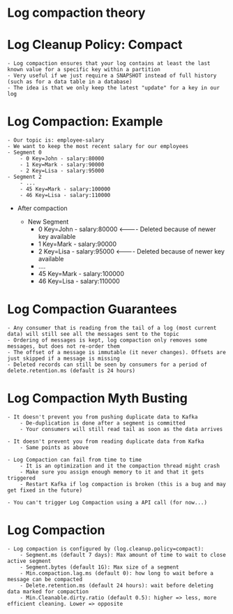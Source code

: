 # Log compaction theory

# Log Cleanup Policy: Compact

	- Log compaction ensures that your log contains at least the last known value for a specific key within a partition
	- Very useful if we just require a SNAPSHOT instead of full history (such as for a data table in a database)
	- The idea is that we only keep the latest "update" for a key in our log

# Log Compaction: Example

	- Our topic is: employee-salary
	- We want to keep the most recent salary for our employees
	- Segment 0
		- 0 Key=John - salary:80000
		- 1 Key=Mark - salary:90000
		- 2 Key=Lisa - salary:95000
	- Segment 2
		- ...
		- 45 Key=Mark - salary:100000 
		- 46 Key=Lisa - salary:110000

- After compaction

	- New Segment
		- 0 Key=John - salary:80000  <---- Deleted because of newer key available
		- 1 Key=Mark - salary:90000
		- 2 Key=Lisa - salary:95000  <---- Deleted because of newer key available
		- ....
		- 45 Key=Mark - salary:100000 
		- 46 Key=Lisa - salary:110000

# Log Compaction Guarantees

	- Any consumer that is reading from the tail of a log (most current data) will still see all the messages sent to the topic
	- Ordering of messages is kept, log compaction only removes some messages, but does not re-order them
	- The offset of a message is immutable (it never changes). Offsets are just skipped if a message is missing
	- Deleted records can still be seen by consumers for a period of delete.retention.ms (default is 24 hours) 

# Log Compaction Myth Busting

	- It doesn't prevent you from pushing duplicate data to Kafka
		- De-duplication is done after a segment is committed
		- Your consumers will still read tail as soon as the data arrives

	- It doesn't prevent you from reading duplicate data from Kafka
		- Same points as above

	- Log Compaction can fail from time to time
		- It is an optimization and it the compaction thread might crash
		- Make sure you assign enough memory to it and that it gets triggered
		- Restart Kafka if log compaction is broken (this is a bug and may get fixed in the future)

	- You can't trigger Log Compaction using a API call (for now...)

# Log Compaction

	- Log compaction is configured by (log.cleanup.policy=compact):
		- Segment.ms (default 7 days): Max amount of time to wait to close active segment
		- Segment.bytes (default 1G): Max size of a segment
		- Min.compaction.lag.ms (default 0): how long to wait before a message can be compacted
		- Delete.retention.ms (default 24 hours): wait before deleting data marked for compaction
		- Min.Cleanable.dirty.ratio (default 0.5): higher => less, more efficient cleaning. Lower => opposite

